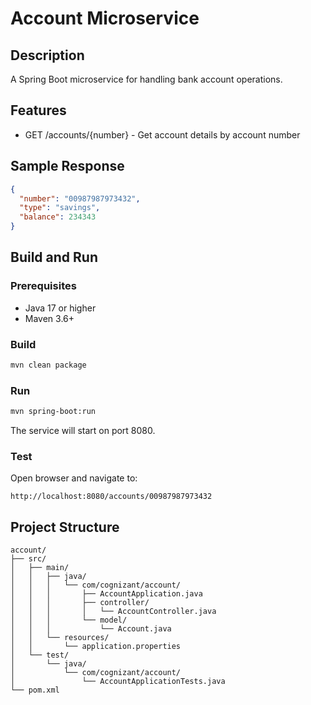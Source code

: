 # Account Microservice

## Description
A Spring Boot microservice for handling bank account operations.

## Features
- GET /accounts/{number} - Get account details by account number

## Sample Response
```json
{
  "number": "00987987973432",
  "type": "savings",
  "balance": 234343
}
```

## Build and Run

### Prerequisites
- Java 17 or higher
- Maven 3.6+

### Build
```bash
mvn clean package
```

### Run
```bash
mvn spring-boot:run
```

The service will start on port 8080.

### Test
Open browser and navigate to:
```
http://localhost:8080/accounts/00987987973432
```

## Project Structure
```
account/
├── src/
│   ├── main/
│   │   ├── java/
│   │   │   └── com/cognizant/account/
│   │   │       ├── AccountApplication.java
│   │   │       ├── controller/
│   │   │       │   └── AccountController.java
│   │   │       └── model/
│   │   │           └── Account.java
│   │   └── resources/
│   │       └── application.properties
│   └── test/
│       └── java/
│           └── com/cognizant/account/
│               └── AccountApplicationTests.java
└── pom.xml
```
